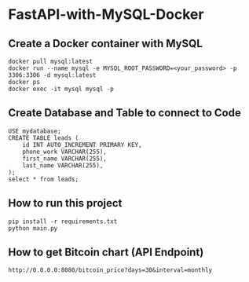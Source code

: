 # FastAPI-with-MySQL-Docker

## Create a Docker container with MySQL  
```
docker pull mysql:latest
docker run --name mysql -e MYSQL_ROOT_PASSWORD=<your_password> -p 3306:3306 -d mysql:latest
docker ps
docker exec -it mysql mysql -p
```

## Create Database and Table to connect to Code
```
USE mydatabase;
CREATE TABLE leads (
    id INT AUTO_INCREMENT PRIMARY KEY,
    phone_work VARCHAR(255),
    first_name VARCHAR(255),
    last_name VARCHAR(255),
);
select * from leads;
```

## How to run this project
```
pip install -r requirements.txt
python main.py
```

## How to get Bitcoin chart (API Endpoint)
```
http://0.0.0.0:8080/bitcoin_price?days=30&interval=monthly
```